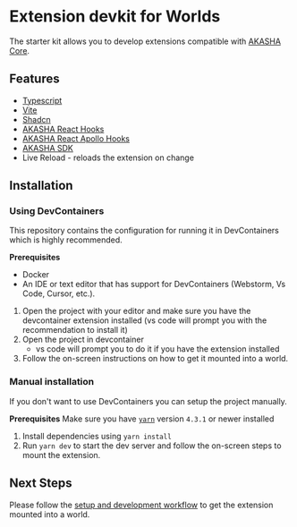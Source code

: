 # Extension devkit for Worlds
The starter kit allows you to develop extensions compatible with [AKASHA Core](https://github.com/AKASHAorg/akasha-core).

## Features
- [Typescript](https://www.typescriptlang.org/)
- [Vite](https://vite.dev/)
- [Shadcn](https://ui.shadcn.com/)
- [AKASHA React Hooks](https://github.com/AKASHAorg/akasha-core/tree/next/libs/hooks)
- [AKASHA React Apollo Hooks](https://github.com/AKASHAorg/akasha-core/blob/next/libs/hooks/README_GENERATED.md)
- [AKASHA SDK](https://github.com/AKASHAorg/akasha-core/tree/next/libs/sdk)
- Live Reload - reloads the extension on change


## Installation

### Using DevContainers
This repository contains the configuration for running it in DevContainers which is highly recommended.

**Prerequisites**
- Docker
- An IDE or text editor that has support for DevContainers (Webstorm, Vs Code, Cursor, etc.).

1. Open the project with your editor and make sure you have the devcontainer extension installed (vs code will prompt you with the recommendation to install it)
2. Open the project in devcontainer
    - vs code will prompt you to do it if you have the extension installed
3. Follow the on-screen instructions on how to get it mounted into a world.


### Manual installation
If you don't want to use DevContainers you can setup the project manually.

**Prerequisites**
Make sure you have [`yarn`](https://yarnpkg.com/getting-started/install) version `4.3.1` or newer installed

1. Install dependencies using `yarn install`
2. Run `yarn dev` to start the dev server and follow the on-screen steps to mount the extension.


## Next Steps

Please follow the [setup and development workflow](https://devkit-docs.akasha-docs.pages.dev/devkit/setup) to get the extension mounted into a world.